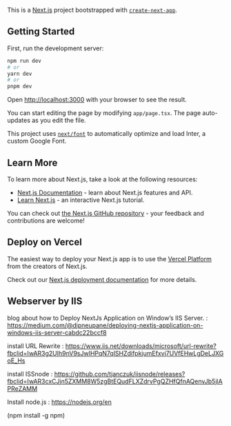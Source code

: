 This is a [Next.js](https://nextjs.org/) project bootstrapped with [`create-next-app`](https://github.com/vercel/next.js/tree/canary/packages/create-next-app).

## Getting Started

First, run the development server:

```bash
npm run dev
# or
yarn dev
# or
pnpm dev
```

Open [http://localhost:3000](http://localhost:3000) with your browser to see the result.

You can start editing the page by modifying `app/page.tsx`. The page auto-updates as you edit the file.

This project uses [`next/font`](https://nextjs.org/docs/basic-features/font-optimization) to automatically optimize and load Inter, a custom Google Font.

## Learn More

To learn more about Next.js, take a look at the following resources:

- [Next.js Documentation](https://nextjs.org/docs) - learn about Next.js features and API.
- [Learn Next.js](https://nextjs.org/learn) - an interactive Next.js tutorial.

You can check out [the Next.js GitHub repository](https://github.com/vercel/next.js/) - your feedback and contributions are welcome!

## Deploy on Vercel

The easiest way to deploy your Next.js app is to use the [Vercel Platform](https://vercel.com/new?utm_medium=default-template&filter=next.js&utm_source=create-next-app&utm_campaign=create-next-app-readme) from the creators of Next.js.

Check out our [Next.js deployment documentation](https://nextjs.org/docs/deployment) for more details.

## Webserver by IIS

blog about how to Deploy NextJs Application on Window’s IIS Server. 
  :  https://medium.com/@dipneupane/deploying-nextjs-application-on-windows-iis-server-cabdc22bccf8


install  URL Rewrite 
  :  https://www.iis.net/downloads/microsoft/url-rewrite?fbclid=IwAR3g2UIh9nV9sJwIHPqN7qlSHZdifpkjumEfxvj7UVfEHwLgDeLJXGoE_Hs

install ISSnode
  :  https://github.com/tjanczuk/iisnode/releases?fbclid=IwAR3cxCJjn5ZXMM8W5zgBtEQudFLXZdrvPgQZHfQfnAQenvJb5jlAPReZAMM 

Install node.js
  :  https://nodejs.org/en

(npm install -g npm)
